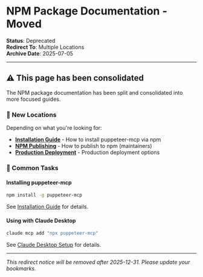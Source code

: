 # NPM Package Documentation - Moved

**Status**: Deprecated  
**Redirect To**: Multiple Locations  
**Archive Date**: 2025-07-05

---

## ⚠️ This page has been consolidated

The NPM package documentation has been split and consolidated into more focused guides.

### 📍 New Locations

Depending on what you're looking for:

- **[Installation Guide](quickstart/installation.md)** - How to install puppeteer-mcp via npm
- **[NPM Publishing](deployment/npm-package.md)** - How to publish to npm (maintainers)
- **[Production Deployment](deployment/production.md)** - Production deployment options

### 🔗 Common Tasks

#### Installing puppeteer-mcp

```bash
npm install -g puppeteer-mcp
```

See [Installation Guide](quickstart/installation.md) for details.

#### Using with Claude Desktop

```bash
claude mcp add "npx puppeteer-mcp"
```

See [Claude Desktop Setup](quickstart/claude-desktop.md) for details.

---

_This redirect notice will be removed after 2025-12-31. Please update your bookmarks._
